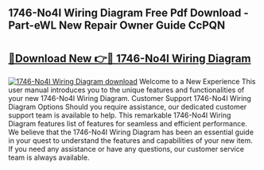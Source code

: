 ## 1746-No4I Wiring Diagram Free Pdf Download - Part-eWL New Repair Owner Guide CcPQN

# <h2><a href="http://dfqya2v.blite.top/?on=1746-No4I+Wiring+Diagram">🔗Download New 👉🔴 1746-No4I Wiring Diagram</a></h2>

[![1746-No4I Wiring Diagram download](https://i.imgur.com/lujVjoI.png)](http://dfqya2v.blite.top/?on=1746-No4I+Wiring+Diagram)
Welcome to a New Experience This user manual introduces you to the unique features and functionalities of your new 1746-No4I Wiring Diagram. Customer Support 1746-No4I Wiring Diagram Options Should you require assistance, our dedicated customer support team is available to help. This remarkable 1746-No4I Wiring Diagram features list of features for seamless and efficient performance. We believe that the 1746-No4I Wiring Diagram has been an essential guide in your quest to understand the features and capabilities of your new item. If you need any assistance or have any questions, our customer service team is always available.
